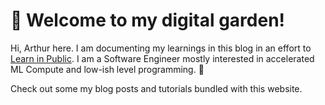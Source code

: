 # 👋 Welcome to my digital garden!

Hi, Arthur here. I am documenting my learnings in this blog in an effort to [Learn in Public](https://www.swyx.io/learn-in-public). I am a Software Engineer mostly interested in accelerated ML Compute and low-ish level programming. 🤖

Check out some my blog posts and tutorials bundled with this website.

```{tableofcontents}
```
